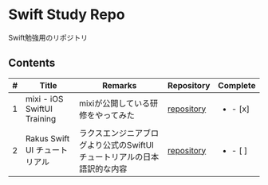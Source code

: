 # Swift Study Repo

Swift勉強用のリポジトリ

## Contents

| #    | Title                         | Remarks                                                      | Repository                                                   | Complete                 |
| ---- | ----------------------------- | ------------------------------------------------------------ | ------------------------------------------------------------ | ------------------------ |
| 1    | mixi - iOS SwiftUI Training   | mixiが公開している研修をやってみた                           | [repository](https://github.com/nfrutta/swift-study/tree/master/GitHubClient) | <ul><li>- [x] </li></ul> |
| 2    | Rakus Swift UI チュートリアル | ラクスエンジニアブログより公式のSwiftUIチュートリアルの日本語訳的な内容 | [repository](https://github.com/nfrutta/swift-study/tree/master/RakusSwiftUITutorial) | <ul><li>- [ ] </li></ul> |

